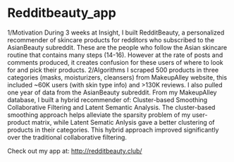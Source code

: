 # Redditbeauty_app

1/Motivation
During 3 weeks at Insight, I built RedditBeauty, a personalized recommender of skincare products for redditors who subscribed to the AsianBeauty subreddit.
These are the people who follow the Asian skincare routine that contains many steps (14-16). However at the rate of posts and comments produced, it creates confusion for these users of where to look for and pick their products.
2/Algorithms
I scraped 500 products in three categories (masks, moisturizers, cleansers) from MakeupAlley website, this included ~60K users (with skin type info) and >130K reviews.
I also pulled one year of data from the AsianBeauty subreddit.
From my MakeupAlley database, I built a hybrid recommender of: Cluster-based Smoothing Collaborative Filtering and Latent Semantic Analysis. 
The cluster-based smoothing approach helps alleviate the sparsity problem of my user-product matrix, while Latent Sematic Anlysis gave a better clustering of products in their categories.
This hybrid approach improved significantly over the traditional collaborative filtering.

Check out my app at: http://redditbeauty.club/

